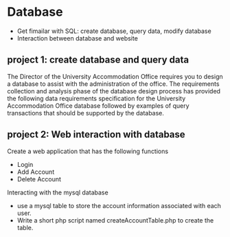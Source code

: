 # Database
- Get fimailar with SQL: create database, query data, modify database
- Interaction between database and website

## project 1: create database and query data
The Director of the University Accommodation Office requires you to design a database to assist with the administration of the office. The requirements collection and analysis phase of the database design process has provided the following data requirements specification for the University Accommodation Office database followed by examples of query transactions that should be supported by the database.



## project 2: Web interaction with database
Create a web application that has the following functions
- Login
- Add Account
- Delete Account

Interacting with the mysql database
- use a mysql table to store the account information associated with each user.
- Write a short php script named createAccountTable.php to create the table. 

